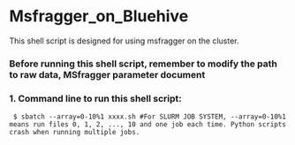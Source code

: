 # Msfragger_on_Bluehive
This shell script is designed for using msfragger on the cluster.
### Before running this shell script, remember to modify the path to raw data, MSfragger parameter document
### 1. Command line to run this shell script: 
``` $ sbatch --array=0-10%1 xxxx.sh #For SLURM JOB SYSTEM, --array=0-10%1 means run files 0, 1, 2, ..., 10 and one job each time. Python scripts crash when running multiple jobs.```
